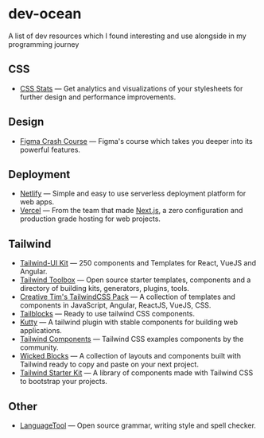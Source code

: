 # dev-ocean
A list of dev resources which I found interesting and use alongside in my programming journey

## CSS

- [CSS Stats](https://cssstats.com/) — Get analytics and visualizations of your stylesheets for further design and performance improvements.

## Design

- [Figma Crash Course](https://www.figmacrashcourse.com/) — Figma's course which takes you deeper into its powerful features.

## Deployment

- [Netlify](https://www.netlify.com/) — Simple and easy to use serverless deployment platform for web apps.
- [Vercel](https://vercel.com/) — From the team that made [Next.js](https://nextjs.org/), a zero configuration and production grade hosting for web projects. 

## Tailwind

- [Tailwind-UI Kit](https://www.tailwind-kit.com/) — 250 components and Templates for React, VueJS and Angular.
- [Tailwind Toolbox](https://www.tailwindtoolbox.com) — Open source starter templates, components and a directory of building kits, generators, plugins, tools.
- [Creative Tim's TailwindCSS Pack](https://www.creative-tim.com/learning-lab/tailwind-starter-kit/presentation) — A collection of templates and components in JavaScript, Angular, ReactJS, VueJS, CSS.
- [Tailblocks](https://tailblocks.cc/) — Ready to use tailwind CSS components.
- [Kutty](https://kutty.netlify.app/components/) — A tailwind plugin with stable components for building web applications.
- [Tailwind Components](https://tailwindcomponents.com/) — Tailwind CSS examples components by the community.
- [Wicked Blocks](https://blocks.wickedtemplates.com/) — A collection of layouts and components built with Tailwind ready to copy and paste on your next project.
- [Tailwind Starter Kit](https://tailwind-starter-kit.vercel.app/) — A library of components made with Tailwind CSS to bootstrap your projects.


## Other

- [LanguageTool](https://languagetool.org/) — Open source grammar, writing style and spell checker.